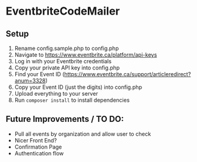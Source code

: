 # EventbriteCodeMailer

## Setup
1. Rename config.sample.php to config.php
1. Navigate to https://www.eventbrite.ca/platform/api-keys
1. Log in with your Eventbrite credentials
1. Copy your private API key into config.php
1. Find your Event ID (https://www.eventbrite.ca/support/articleredirect?anum=3328)
1. Copy your Event ID (just the digits) into config.php
1. Upload everything to your server
1. Run `composer install` to install dependencies

## Future Improvements / TO DO:
* Pull all events by organization and allow user to check
* Nicer Front End?
* Confirmation Page
* Authentication flow